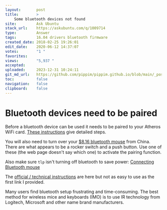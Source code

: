 ```yaml
---
layout:       post
title:        >
    Some bluetooth devices not found
site:         Ask Ubuntu
stack_url:    https://askubuntu.com/q/1009714
type:         Answer
tags:         16.04 drivers bluetooth firmware
created_date: 2018-02-25 19:26:01
edit_date:    2020-06-12 14:37:07
votes:        "1 "
favorites:    
views:        "5,937 "
accepted:     
uploaded:     2023-12-31 10:24:11
git_md_url:   https://github.com/pippim/pippim.github.io/blob/main/_posts/2018/2018-02-25-Some-bluetooth-devices-not-found.md
toc:          false
navigation:   false
clipboard:    false
---
```


# Bluetooth devices need to be paired

Before a bluetooth device can be used it needs to be paired to your Atheros WiFi card. [These instructions][1] give detailed steps.

You will also need to turn over your [$8.16 bluetooth mouse][2] from China. There are what appears to be a rocker switch and a push button. Use one of these (the web page doesn't say which one) to activate the pairing function.

Also make sure `tlp` isn't turning off bluetooth to save power: [Connecting Bluetooth mouse][3]

The [official / technical instructions][4] are here but not as easy to use as the first link I provided.

Many users find bluetooth setup frustrating and time-consuming. The best method for wireless mice and keyboards (IMO) is to use IR technology from Logitech, Microsoft and other name brand manufacturers.


  [1]: https://www.maketecheasier.com/setup-bluetooth-in-linux/
  [2]: https://www.ebay.com/itm/122781287068?ViewItem=&item=122781287068
  [3]: https://askubuntu.com/questions/853507/connecting-bluetooth-mouse
  [4]: https://help.ubuntu.com/stable/ubuntu-help/bluetooth-connect-device.html
